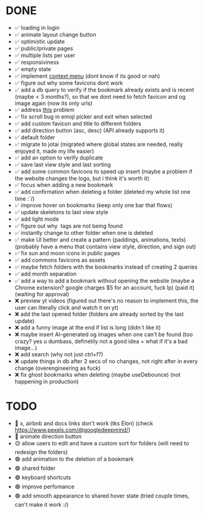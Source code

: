 # DONE

- ✅  loading in login
- ✅  animate layout change button
- ✅  optimistic update
- ✅  public/private pages
- ✅  multiple lists per user
- ✅  responsiviness
- ✅  empty state
- ✅  implement [context menu](https://www.radix-ui.com/primitives/docs/components/context-menu) (dont know if its good or nah)
- ✅  figure out why some favicons dont work
- ✅  add a db query to verify if the bookmark already exists and is recent (maybe < 3 months?), so that we dont need to fetch favicon and og image again (now its only urls)
- ✅  address [this](https://nextjs.org/docs/messages/api-routes-response-size-limit) problem
- ✅  fix scroll bug in emoji picker and exit when selected
- ✅  add custom favicon and title to different folders
- ✅  add direction button (asc, desc) (API already supports it)
- ✅  default folder
- ✅  migrate to jotai (migrated where global states are needed, really enjoyed it, made my life easier)  
- ✅  add an option to verify duplicate
- ✅  save last view style and last sorting
- ✅  add some common favicons to speed up insert (maybe a problem if the website changes the logo, but i think it's worth it) 
- ✅  focus when adding a new bookmark
- ✅  add confirmation when deleting a folder (deleted my whole list one time :´/)
- ✅  improve hover on bookmarks (keep only one bar that flows)
- ✅  update skeletons to last view style
- ✅  add light mode
- ✅  figure out why <img> tags are not being found
- ✅  instantly change to other folder when one is deleted
- ✅  make UI better and create a pattern (paddings, animations, texts) (probably have a menu that contains view style, direction, and sign out)
- ✅  fix sun and moon icons in public pages
- ✅  add commons favicons as assets
- ✅  maybe fetch folders with the bookmarks instead of creating 2 queries
- ✅  add month separation
- ✅  add a way to add a bookmark without opening the website (maybe a Chrome extension? google charges $5 for an account, fuck lp) (paid it) (waiting for approval)
- ❌  preview yt videos (figured out there's no reason to implement this, the user can literally click and watch it on yt)
- ❌  add the last opened folder (folders are already sorted by the last update)
- ❌  add a funny image at the end if list is long (didn´t like it)
- ❌  maybe insert AI-generated og images when one can't be found (too crazy? yes u dumbass, definetily not a good idea + what if it's a bad image...)
- ❌  add search (why not just ctrl+f?)
- ❌  update things in db after 2 secs of no changes, not right after in every change (overengineering as fuck)
- ❌  fix ghost bookmarks when deleting (maybe useDebounce) (not happening in production)

# TODO

- 🔴  x, airbnb and docs links don't work (tks Elon) (check https://www.pexels.com/@googledeepmind/)
- 🔴  animate direction button
- 🟡  allow users to edit and have a custom sort for folders (will need to redesign the folders)
- 🟢  add animation to the deletion of a bookmark
- 🟢  shared folder
- 🟢  keyboard shortcuts
- 🟢  improve perfomance
- 🟢  add smooth appearance to shared hover state (tried couple times, can't make it work :/)
